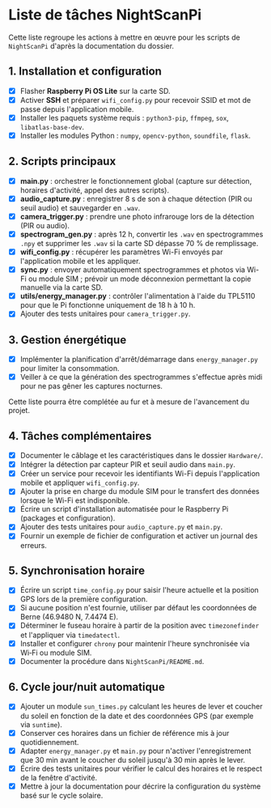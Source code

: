 # Liste de tâches NightScanPi

Cette liste regroupe les actions à mettre en œuvre pour les scripts de `NightScanPi` d'après la documentation du dossier.

## 1. Installation et configuration
- [x] Flasher **Raspberry Pi OS Lite** sur la carte SD.
- [x] Activer **SSH** et préparer `wifi_config.py` pour recevoir SSID et mot de passe depuis l'application mobile.
- [x] Installer les paquets système requis : `python3-pip`, `ffmpeg`, `sox`, `libatlas-base-dev`.
- [x] Installer les modules Python : `numpy`, `opencv-python`, `soundfile`, `flask`.

## 2. Scripts principaux
- [x] **main.py** : orchestrer le fonctionnement global (capture sur détection, horaires d'activité, appel des autres scripts).
- [x] **audio_capture.py** : enregistrer 8 s de son à chaque détection (PIR ou seuil audio) et sauvegarder en `.wav`.
- [x] **camera_trigger.py** : prendre une photo infrarouge lors de la détection (PIR ou audio).
- [x] **spectrogram_gen.py** : après 12 h, convertir les `.wav` en spectrogrammes `.npy` et supprimer les `.wav` si la carte SD dépasse 70 % de remplissage.
- [x] **wifi_config.py** : récupérer les paramètres Wi-Fi envoyés par l'application mobile et les appliquer.
- [x] **sync.py** : envoyer automatiquement spectrogrammes et photos via Wi-Fi ou module SIM ; prévoir un mode déconnexion permettant la copie manuelle via la carte SD.
- [x] **utils/energy_manager.py** : contrôler l'alimentation à l'aide du TPL5110 pour que le Pi fonctionne uniquement de 18 h à 10 h.
- [x] Ajouter des tests unitaires pour `camera_trigger.py`.

## 3. Gestion énergétique
- [x] Implémenter la planification d'arrêt/démarrage dans `energy_manager.py` pour limiter la consommation.
- [x] Veiller à ce que la génération des spectrogrammes s'effectue après midi pour ne pas gêner les captures nocturnes.

Cette liste pourra être complétée au fur et à mesure de l'avancement du projet.

## 4. Tâches complémentaires
- [x] Documenter le câblage et les caractéristiques dans le dossier `Hardware/`.
- [x] Intégrer la détection par capteur PIR et seuil audio dans `main.py`.
- [x] Créer un service pour recevoir les identifiants Wi-Fi depuis l'application mobile et appliquer `wifi_config.py`.
- [x] Ajouter la prise en charge du module SIM pour le transfert des données lorsque le Wi-Fi est indisponible.
- [x] Écrire un script d'installation automatisée pour le Raspberry Pi (packages et configuration).
- [x] Ajouter des tests unitaires pour `audio_capture.py` et `main.py`.
- [x] Fournir un exemple de fichier de configuration et activer un journal des erreurs.

## 5. Synchronisation horaire
- [x] Écrire un script `time_config.py` pour saisir l'heure actuelle et la position GPS lors de la première configuration.
- [x] Si aucune position n'est fournie, utiliser par défaut les coordonnées de Berne (46.9480 N, 7.4474 E).
- [x] Déterminer le fuseau horaire à partir de la position avec `timezonefinder` et l'appliquer via `timedatectl`.
- [x] Installer et configurer `chrony` pour maintenir l'heure synchronisée via Wi‑Fi ou module SIM.
- [x] Documenter la procédure dans `NightScanPi/README.md`.

## 6. Cycle jour/nuit automatique
- [x] Ajouter un module `sun_times.py` calculant les heures de lever et coucher du soleil en fonction de la date et des coordonnées GPS (par exemple via `suntime`).
- [x] Conserver ces horaires dans un fichier de référence mis à jour quotidiennement.
- [x] Adapter `energy_manager.py` et `main.py` pour n'activer l'enregistrement que 30 min avant le coucher du soleil jusqu'à 30 min après le lever.
- [x] Écrire des tests unitaires pour vérifier le calcul des horaires et le respect de la fenêtre d'activité.
- [x] Mettre à jour la documentation pour décrire la configuration du système basé sur le cycle solaire.
